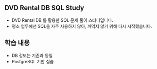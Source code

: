 ## DVD Rental DB SQL Study
- DVD Rental DB 를 활용한 SQL 문제 풀이 스터디입니다.
- 평소 업무에선 SQL을 자주 사용하지 않아, 까먹지 않기 위해 다시 시작했습니다.

## 학습 내용
- DB 정보는 기존과 동일
- PostgreSQL 기반 실습
